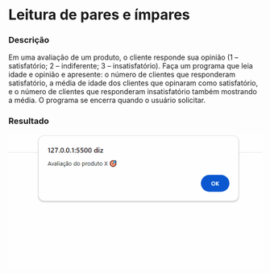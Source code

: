 # Leitura de pares e ímpares

### Descrição

Em uma avaliação de um produto, o cliente responde sua opinião (1 – satisfatório; 2 –
indiferente; 3 – insatisfatório). Faça um programa que leia idade e opinião e apresente:
o número de clientes que responderam satisfatório, a média de idade dos clientes que opinaram como satisfatório, e o número de clientes que responderam insatisfatório também mostrando a média.
O programa se encerra quando o usuário solicitar.

### Resultado

<p align="center">
<img src="../11- ImagensReadme/08.gif"  width="570px"/>
</p>
